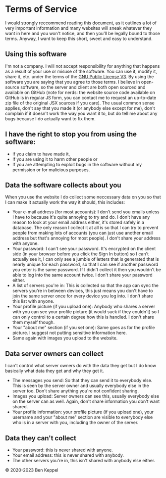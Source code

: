 # Terms of Service

I would strongly reccommend reading this document, as it outlines a lot of
very important information and many websites will sneak whatever they want
in here and you won't notice, and then you'll be legally bound to those
terms. Anyway, I want to keep this short, sweet and easy to understand.

## Using this software

I'm not a company. I will not accept responsibility for anything that happens
as a result of your use or misuse of the software. You can use it, modify it,
share it, etc. under the terms of the
[GNU Public License V3](https://www.gnu.org/licenses/gpl-3.0.html). By using
the software you are saying that you agree to those terms. I believe in
open-source software, so the server and client are both open sourced and
available on GitHub (note for nerds: the website source code available on
GitHub is in regular JS form, you can contact me to request an up-to-date zip
file of the original JSX sources if you care). The usual common sense
applies, don't say that you made it (or anybody else except for me), don't
complain if it doesn't work the way you want it to, but do tell me about any
bugs because I do actually want to fix them.

## I have the right to stop you from using the software:

- If you claim to have made it,
- If you are using it to harm other people or
- If you are attempting to exploit bugs in the software without my permission
  or for malicious purposes.

## Data the software collects about you

When you use the website I do collect some neccessary data on you so that I
can make it actually work the way it should, this includes:
- Your e-mail address (for most accounts): I don't send you emails unless I
  have to because it's quite annoying to try and do. I don't have any reason
  to look at your email address either, it's stored safely in a database. The
  only reason I collect it at all is so that I can try to prevent people from
  making lots of accounts (you can just use another email address but that's
  annoying for most people). I don't share your address with anyone.
- Your password: I can't see your password. It's encrypted on the client side
  (in your browser before you click the Sign In button) so I can't actually
  see it, I can only see a jumble of letters that is generated that is nearly
  unique for each password, so that I can see if another password you enter
  is the same password. If I didn't collect it then you wouldn't be able to
  log into the same account twice. I don't share your password either.
- A list of servers you're in: This is collected so that the app can sync the
  servers you're in between devices, this just means you don't have to join
  the same server once for every device you log into. I don't share this list
  with anyone.
- Your profile picture (if you upload one): Anybody who shares a server with
  you can see your profile picture (it would suck if they couldn't) so I can
  only control to a certain degree how this is handled. I don't share them
  myself though.
- Your "about me" section (if you set one): Same goes as for the profile
  picture. I suggest not putting sensitive information here.
- Same again with images you upload to the website.

## Data server owners can collect

I can't control what server owners do with the data they get but I do know
basically what data they get and why they get it.
- The messages you send: So that they can send it to everybody else. This is
  seen by the server owner and usually everybody else in the server too. Don't
  share anything you're not confident sharing.
- Images you upload: Server owners can see this, usually everybody else on the
  server can as well. Again, don't share information you don't want shared.
- Your profile information: your profile picture (if you upload one), your
  username and your "about me" section are visible to everybody else who is in
  a server with you, including the owner of the server.

## Data they can't collect

- Your password: this is never shared with anyone.
- Your email address: this is never shared with anybody.
- The other servers you're in, this isn't shared with anybody else either.

© 2020-2023 Ben Keppel
